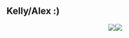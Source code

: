 ## Kelly/Alex :) 

<!--
**k-sophia/k-sophia** is a ✨ _special_ ✨ repository because its `README.md` (this file) appears on your GitHub profile.

Here are some ideas to get you started:

- 🔭 I’m currently working on ...
- 🌱 I’m currently learning Cybersecurity
- 👯 I’m looking to collaborate on ...
- 🤔 I’m looking for help with ...
- 💬 Ask me about ...
- 📫 How to reach me: ...
- 😄 Pronouns: They/Them
- ⚡ Fun fact: ...
-->

<div style="display: flex; justify-content: center; align-content: center; flex-wrap: wrap;">
 <img class="img" src="https://github-readme-stats.vercel.app/api?username=k-sophia&show_icons=true&theme=tokyonight" />
 <img class="img" src="https://github-readme-stats.vercel.app/api/top-langs/?username=k-sophia&theme=tokyonight&layout=compact" />
</div>
